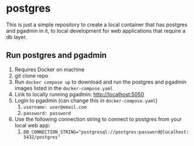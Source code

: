 # postgres

This is just a simple repository to create a local container that has postgres and pgadmin in it, to local development for web applications that require a db layer.

## Run postgres and pgadmin

1. Requires Docker on machine
2. git clone repo
3. Run `docker compose up` to download and run the postgres and pgadmin images listed in the `docker-compose.yaml`
4. Link to locally running pgadmin: <http://localhost:5050>
5. Login to pgadmin (can change this in `docker-compose.yaml`)
   1. `username: user@email.com`
   2. `password: password`
6. Use the following connection string to connect to postgres from your local web app:
   1. `DB_CONNECTION_STRING="postgresql://postgres:password@localhost:5432/postgres"`
